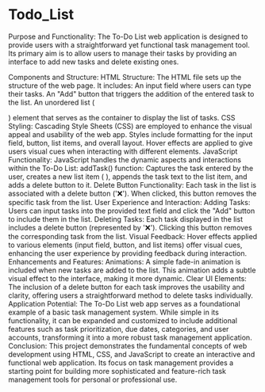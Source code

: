 # Todo_List

Purpose and Functionality: The To-Do List web application is designed to provide users with a straightforward yet functional task management tool. Its primary aim is to allow users to manage their tasks by providing an interface to add new tasks and delete existing ones.

Components and Structure: HTML Structure: The HTML file sets up the structure of the web page. It includes: An input field where users can type their tasks. An "Add" button that triggers the addition of the entered task to the list. An unordered list (

) element that serves as the container to display the list of tasks. CSS Styling: Cascading Style Sheets (CSS) are employed to enhance the visual appeal and usability of the web app. Styles include formatting for the input field, button, list items, and overall layout. Hover effects are applied to give users visual cues when interacting with different elements. JavaScript Functionality: JavaScript handles the dynamic aspects and interactions within the To-Do List: addTask() function: Captures the task entered by the user, creates a new list item (
), appends the task text to the list item, and adds a delete button to it. Delete Button Functionality: Each task in the list is associated with a delete button ('❌'). When clicked, this button removes the specific task from the list. User Experience and Interaction: Adding Tasks: Users can input tasks into the provided text field and click the "Add" button to include them in the list. Deleting Tasks: Each task displayed in the list includes a delete button (represented by '❌'). Clicking this button removes the corresponding task from the list. Visual Feedback: Hover effects applied to various elements (input field, button, and list items) offer visual cues, enhancing the user experience by providing feedback during interaction. Enhancements and Features: Animations: A simple fade-in animation is included when new tasks are added to the list. This animation adds a subtle visual effect to the interface, making it more dynamic. Clear UI Elements: The inclusion of a delete button for each task improves the usability and clarity, offering users a straightforward method to delete tasks individually. Application Potential: The To-Do List web app serves as a foundational example of a basic task management system. While simple in its functionality, it can be expanded and customized to include additional features such as task prioritization, due dates, categories, and user accounts, transforming it into a more robust task management application.
Conclusion: This project demonstrates the fundamental concepts of web development using HTML, CSS, and JavaScript to create an interactive and functional web application. Its focus on task management provides a starting point for building more sophisticated and feature-rich task management tools for personal or professional use.
